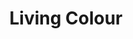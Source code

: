 ---
title: "Living Colour"
summary: "Living Colour is an American rock band from New York City, formed in 1984. Led by guitarist Vernon Reid, the bands lineup solidified in the mid-80's w/ Corey Glover , Will Calhoun and Muzz Skillings . Stylistically, the band's music is a creative fusion influenced by free jazz, funk, hard rock and heavy metal. Their lyrics range from the personal to the political, in some of the latter cases attacking Eurocentrism and racism in America. The band’s debut album, “Vivid,” was released in 1988 on Epic Records. The album reached #6 on the Billboard 200 Albums chart and was later certified double platinum by the RIAA. It featured “Cult of Personality,” a #13 hit on the Billboard 200 Singles chart as well as the Top 40 hit, “Glamour Boys.” “Cult of Personality” went on to earn the band their first Grammy Award for Best Hard Rock Performance. In 1990 the band's second full-length album, “Time's Up,” was released and reached #13 on the Billboard 200 while certifying gold. It won a Grammy Award for Best Hard Rock Album and featured guest appearances by Queen Latifah, Little Richard, Doug E. Fresh, and Maceo Parker. Living Colour released the 6-song EP, \"Biscuits\" which coincided with the inaugural Lollapalooza tour in the summer of 1991. Skillings left the band in the summer of 1992, replaced by session veteran and Sugarhill Records bass player Doug Wimbish. “Stain,” their third LP, was released in 1993 by Epic. Reaching #26 on the Billboard 200, the album had a much heavier and aggressive sound, containing elements of thrash metal and industrial music while receiving a Grammy nomination for 'Leave It Alone'. After a split in 1995, Living Colour returned in December 2000 and began recording “Collideøscope”. Released in 2003, the album featured aggressive lyrics, with many of the songs about the September 11 attacks. It also contained cover versions of AC/DC's “Back in Black” and The Beatles' “Tomorrow Never Knows.” Their first release on Megaforce Records, “The Chair in the Doorway,” was issued in 2009 and reached #159 on the Billboard 200 charged by the single 'Behind The Sun' In 2013, the band celebrated the 25th anniversary of 'Vivid' w/ a world tour crossing North and South Americas, Europe, and Japan, including the Soundwave festival in Australia. The root of Living Colour's next album, came from a performance of Robert Johnson's \"Preachin' Blues\" at the 100th Anniversary Birthday celebration at the legendary Apollo in New York City. Released on September 8, 2017, ‘Shade’ is the sound of a band coming to terms with its shadows and light,” says founder Vernon Reid. “From the blue pulpit of Robert Johnson to the mean red streets of Brooklyn... ‘Shade’ is the next chapter of a unique American journey.”"
image: "living-colour.jpg"
apple_music_artist_url: "https://music.apple.com/gb/artist/living-colour/517236"
wikipedia_url: "none"
---